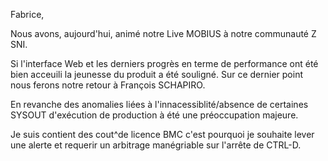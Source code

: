 Fabrice,

Nous avons, aujourd'hui, animé notre Live MOBIUS à notre communauté Z SNI.

Si l'interface Web et les derniers progrès en terme de performance ont été bien acceuili la jeunesse du produit a été souligné. Sur ce dernier point nous ferons notre retour à François SCHAPIRO.

En revanche des anomalies liées à l'innacessiblité/absence de certaines SYSOUT d'exécution de production à été une préoccupation majeure.

Je suis contient des cout^de licence BMC c'est pourquoi je souhaite lever une alerte et requerir un arbitrage manégriable sur l'arrête de CTRL-D.

